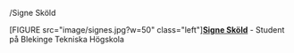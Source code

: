 

/Signe Sköld
<div class="author-byline">
<p>[FIGURE src="image/signes.jpg?w=50" class="left"]<a href="http://www.student.bth.se/~sisl19/dbwebb-kurser/design/" rel="author"><strong>Signe Sköld</strong></a> - Student på Blekinge Tekniska Högskola </p>

</div>
